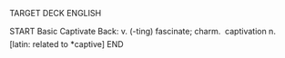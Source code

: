 TARGET DECK
ENGLISH

START
Basic
Captivate
Back: v. (-ting) fascinate; charm.  captivation n. [latin: related to *captive]
END
